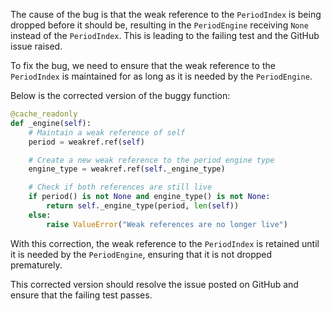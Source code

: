 The cause of the bug is that the weak reference to the `PeriodIndex` is being dropped before it should be, resulting in the `PeriodEngine` receiving `None` instead of the `PeriodIndex`. This is leading to the failing test and the GitHub issue raised.

To fix the bug, we need to ensure that the weak reference to the `PeriodIndex` is maintained for as long as it is needed by the `PeriodEngine`.

Below is the corrected version of the buggy function:

```python
@cache_readonly
def _engine(self):
    # Maintain a weak reference of self
    period = weakref.ref(self)

    # Create a new weak reference to the period engine type
    engine_type = weakref.ref(self._engine_type)

    # Check if both references are still live
    if period() is not None and engine_type() is not None:
        return self._engine_type(period, len(self))
    else:
        raise ValueError("Weak references are no longer live")
```

With this correction, the weak reference to the `PeriodIndex` is retained until it is needed by the `PeriodEngine`, ensuring that it is not dropped prematurely.

This corrected version should resolve the issue posted on GitHub and ensure that the failing test passes.